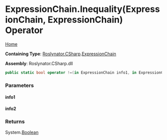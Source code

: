 # ExpressionChain\.Inequality\(ExpressionChain, ExpressionChain\) Operator

[Home](../../../../README.md)

**Containing Type**: [Roslynator.CSharp](../../README.md)\.[ExpressionChain](../README.md)

**Assembly**: Roslynator\.CSharp\.dll

```csharp
public static bool operator !=(in ExpressionChain info1, in ExpressionChain info2)
```

### Parameters

#### info1





#### info2





### Returns

System\.[Boolean](https://docs.microsoft.com/en-us/dotnet/api/system.boolean)

